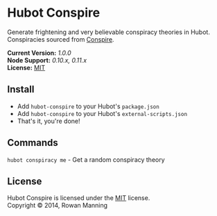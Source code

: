 
Hubot Conspire
==============

Generate frightening and very believable conspiracy theories in Hubot. Conspiracies sourced from [Conspire][conspire].

**Current Version:** *1.0.0*  
**Node Support:** *0.10.x, 0.11.x*  
**License:** [MIT][mit]


Install
-------

- Add `hubot-conspire` to your Hubot's `package.json`
- Add `hubot-conspire` to your Hubot's `external-scripts.json`
- That's it, you're done!


Commands
--------

`hubot conspiracy me` - Get a random conspiracy theory


License
-------

Hubot Conspire is licensed under the [MIT][mit] license.  
Copyright &copy; 2014, Rowan Manning



[conspire]: https://github.com/rowanmanning/conspire
[mit]: http://opensource.org/licenses/mit-license.php
